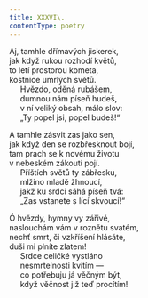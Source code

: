 ```yaml
---
title: XXXVI\.
contentType: poetry
---
```


<section>

Aj, tamhle dřímavých jiskerek,  
jak když rukou rozhodí květů,  
to letí prostorou kometa,  
kostnice umrlých světů.  
     Hvězdo, oděná rubášem,  
     dumnou nám píseň hudeš,  
     v ní veliký obsah, málo slov:  
     „Ty popel jsi, popel budeš!“

</section>

<section>

A tamhle zásvit zas jako sen,  
jak když den se rozbřesknout bojí,  
tam prach se k novému životu  
v nebeském zákoutí pojí.  
     Příštích světů ty zábřesku,  
     mlžino mladě žhnoucí,  
     jakž ku srdci sáhá píseň tvá:  
     „Zas vstanete s lící skvoucí!“

</section>

<section>

Ó hvězdy, hymny vy zářivé,  
naslouchám vám v roznětu svatém,  
nechť smrt, či vzkříšení hlásáte,  
duši mi plníte zlatem!  
     Srdce celičké vystláno  
     nesmrtelnosti kvítím —  
     co potřebuju já věčným být,  
     když věčnost již teď procítím!

</section>
